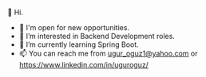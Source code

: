 👋 Hi.
- 🚀 I'm open for new opportunities.
- 👀 I’m interested in Backend Development roles.
- 🌱 I’m currently learning Spring Boot.
- 📫 You can reach me from ugur_oguz1@yahoo.com or https://www.linkedin.com/in/uguroguz/

<!---
uguroguz/uguroguz is a ✨ special ✨ repository because its `README.md` (this file) appears on your GitHub profile.
You can click the Preview link to take a look at your changes.
--->
